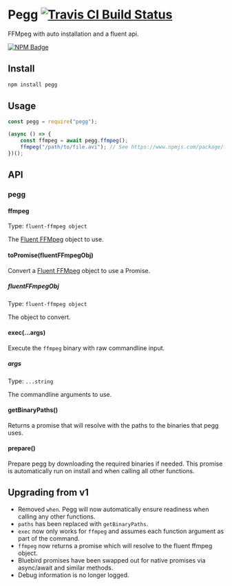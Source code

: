# Pegg [![Travis CI Build Status](https://img.shields.io/travis/com/Richienb/pegg/master.svg?style=for-the-badge)](https://travis-ci.com/Richienb/pegg)

FFMpeg with auto installation and a fluent api.

[![NPM Badge](https://nodei.co/npm/pegg.png)](https://npmjs.com/package/pegg)

## Install

```sh
npm install pegg
```

## Usage

```js
const pegg = require("pegg");

(async () => {
    const ffmpeg = await pegg.ffmpeg();
    ffmpeg("/path/to/file.avi"); // See https://www.npmjs.com/package/fluent-ffmpeg
})();
```

## API

### pegg

#### ffmpeg

Type: `fluent-ffmpeg object`

The [Fluent FFMpeg](https://www.npmjs.com/package/fluent-ffmpeg) object to use.

#### toPromise(fluentFFmpegObj)

Convert a [Fluent FFMpeg](https://www.npmjs.com/package/fluent-ffmpeg) object to use a Promise.

##### fluentFFmpegObj

Type: `fluent-ffmpeg object`

The object to convert.

#### exec(...args)

Execute the `ffmpeg` binary with raw commandline input.

##### args

Type: `...string`

The commandline arguments to use.

#### getBinaryPaths()

Returns a promise that will resolve with the paths to the binaries that pegg uses.

#### prepare()

Prepare pegg by downloading the required binaries if needed. This promise is automatically run on install and when calling all other functions.

## Upgrading from v1

- Removed `when`. Pegg will now automatically ensure readiness when calling any other functions.
- `paths` has been replaced with `getBinaryPaths`.
- `exec` now only works for `ffmpeg` and assumes each function argument as part of the command.
- `ffmpeg` now returns a promise which will resolve to the fluent ffmpeg object.
- Bluebird promises have been swapped out for native promises via async/await and similar methods.
- Debug information is no longer logged.
